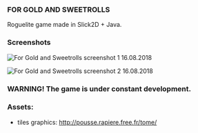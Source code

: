 ### FOR GOLD AND SWEETROLLS

Roguelite game made in Slick2D + Java.

### Screenshots

![For Gold and Sweetrolls screenshot 1 16.08.2018](https://wroblewskipiotr.pl/sandbox/fgas/fgas-1-16.08.2018.png "Screenshot 1")

![For Gold and Sweetrolls screenshot 2 16.08.2018](https://wroblewskipiotr.pl/sandbox/fgas/fgas-2-16.08.2018.png "Screenshot 2")


### **WARNING!** The game is under constant development.


### Assets:
* tiles graphics: http://pousse.rapiere.free.fr/tome/

